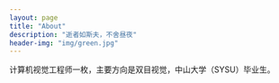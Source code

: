 ```yaml
---
layout: page
title: "About"
description: "逝者如斯夫，不舍昼夜" 
header-img: "img/green.jpg"
---
```


计算机视觉工程师一枚，主要方向是双目视觉，中山大学（SYSU）毕业生。





